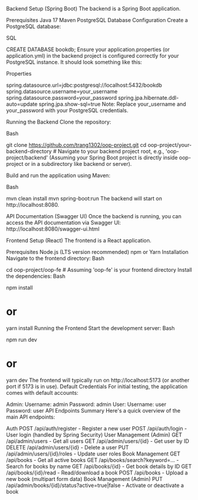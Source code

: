 Backend Setup (Spring Boot)
The backend is a Spring Boot application.

Prerequisites
Java 17
Maven
PostgreSQL
Database Configuration
Create a PostgreSQL database:

SQL

CREATE DATABASE bookdb;
Ensure your application.properties (or application.yml) in the backend project is configured correctly for your PostgreSQL instance. It should look something like this:

Properties

spring.datasource.url=jdbc:postgresql://localhost:5432/bookdb
spring.datasource.username=your_username
spring.datasource.password=your_password
spring.jpa.hibernate.ddl-auto=update
spring.jpa.show-sql=true
Note: Replace your_username and your_password with your PostgreSQL credentials.

Running the Backend
Clone the repository:

Bash

git clone https://github.com/trang1302/oop-project.git
cd oop-project/your-backend-directory # Navigate to your backend project root, e.g., 'oop-project/backend'
(Assuming your Spring Boot project is directly inside oop-project or in a subdirectory like backend or server).

Build and run the application using Maven:

Bash

mvn clean install
mvn spring-boot:run
The backend will start on http://localhost:8080.

API Documentation (Swagger UI)
Once the backend is running, you can access the API documentation via Swagger UI:
http://localhost:8080/swagger-ui.html

Frontend Setup (React)
The frontend is a React application.

Prerequisites
Node.js (LTS version recommended)
npm or Yarn
Installation
Navigate to the frontend directory:
Bash

cd oop-project/oop-fe # Assuming 'oop-fe' is your frontend directory
Install the dependencies:
Bash

npm install
# or
yarn install
Running the Frontend
Start the development server:
Bash

npm run dev
# or
yarn dev
The frontend will typically run on http://localhost:5173 (or another port if 5173 is in use).
Default Credentials
For initial testing, the application comes with default accounts:

Admin:
Username: admin
Password: admin
User:
Username: user
Password: user
API Endpoints Summary
Here's a quick overview of the main API endpoints:

Auth
POST /api/auth/register - Register a new user
POST /api/auth/login - User login (handled by Spring Security)
User Management (Admin)
GET /api/admin/users - Get all users
GET /api/admin/users/{id} - Get user by ID
DELETE /api/admin/users/{id} - Delete a user
PUT /api/admin/users/{id}/roles - Update user roles
Book Management
GET /api/books - Get all active books
GET /api/books/search?keyword=... - Search for books by name
GET /api/books/{id} - Get book details by ID
GET /api/books/{id}/read - Read/download a book
POST /api/books - Upload a new book (multipart form data)
Book Management (Admin)
PUT /api/admin/books/{id}/status?active=true|false - Activate or deactivate a book